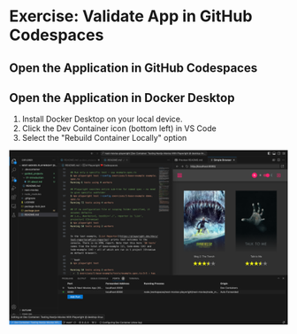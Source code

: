 # Exercise: Validate App in GitHub Codespaces

## Open the Application in GitHub Codespaces

## Open the Application in Docker Desktop

1. Install Docker Desktop on your local device.
2. Click the Dev Container icon (bottom left) in VS Code
3. Select the "Rebuild Container Locally" option

![Local preview in VS Code](./../assets/01-Movies-DockerDesktop.png)